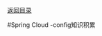 <p>
    <a href="#" onclick="refreshContent('springcloud')">返回目录</a>
</p>

#Spring Cloud -config知识积累